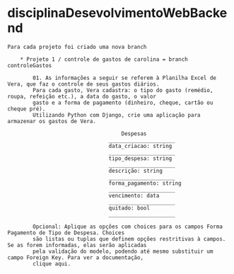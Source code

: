 # disciplinaDesevolvimentoWebBackend
    Para cada projeto foi criado uma nova branch

        * Projeto 1 / controle de gastos de carolina = branch controleGastos

            01. As informações a seguir se referem à Planilha Excel de Vera, que faz o controle de seus gastos diários.
            Para cada gasto, Vera cadastra: o tipo do gasto (remédio, roupa, refeição etc.), a data do gasto, o valor
            gasto e a forma de pagamento (dinheiro, cheque, cartão ou cheque pré).
            Utilizando Python com Django, crie uma aplicação para armazenar os gastos de Vera.

                                        Despesas
                                    _____________________
                                    data_criacao: string
                                    _____________________
                                    tipo_despesa: string
                                    _____________________
                                    descrição: string
                                    _____________________
                                    forma_pagamento: string
                                    _____________________
                                    vencimento: data
                                    _____________________
                                    quitado: bool
                                    _____________________

            Opcional: Aplique as opções com choices para os campos Forma Pagamento de Tipo de Despesa. Choices
            são listas ou tuplas que definem opções restritivas à campos. Se as forem informadas, elas serão aplicadas
            pela validação do modelo, podendo até mesmo substituir um campo Foreign Key. Para ver a documentação,
            clique aqui.